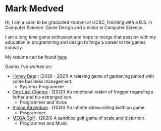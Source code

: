 <h1> Mark Medved </h1>
  Hi, I am a soon to be graduated student at UCSC, finishing with a B.S. in Computer Science: Game Design and a minor in Computer Science.
  
  I am a long time game enthusiest and hope to merge that passion with my education in programming and design to forge a career in the games industry.
  
  My resume can be found [here](https://docs.google.com/document/d/1uB-O3ZKd3tVwweOho4-P0L9Ummvz0vyHKX2hK2xDwks/edit?usp=sharing).
  
  
  Games I've worked on:
  * [Honey Bear](https://team-bbbees.itch.io/honey-bear) : (2020 - 2021) A relaxing game of gardening paired with some business management.
    * Systems Programmer
  * [One Last Chance](https://carlerez.itch.io/one-last-chance) : (2020) An emotional reskin of frogger regarding a father and his estranged son.
    * Programmer and Voice
  * [Alpine Adventure](https://ben-quadrinaros.itch.io/alpine-adventure) : (2020) An infinite sidescrolling biathlon game.
    * Programmer
  * [MEGA Golf](https://ben-quadrinaros.itch.io/mega-golf) : (2020) A sandbox golf game of scale and distortion.
    * Programmer and Music
  
